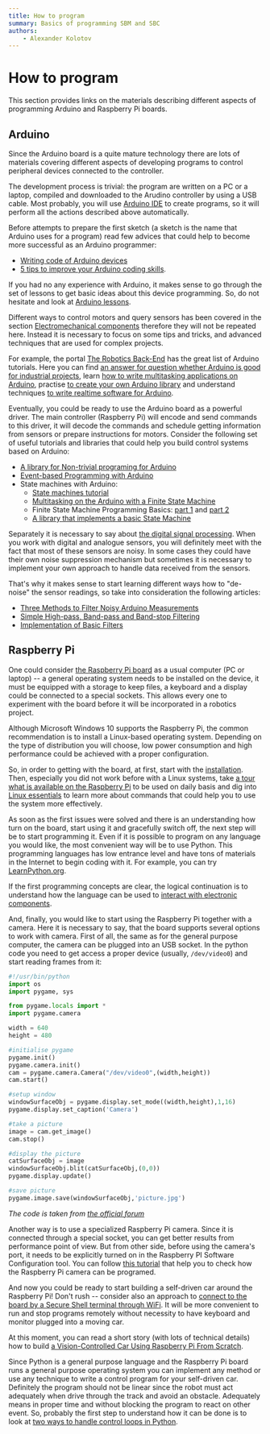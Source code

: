 ```yaml
---
title: How to program
summary: Basics of programming SBM and SBC
authors:
    - Alexander Kolotov
---
```

# How to program

This section provides links on the materials describing different aspects of programming Arduino and Raspberry Pi boards.

## Arduino 

Since the Arduino board is a quite mature technology there are lots of materials covering different aspects of developing programs to control peripheral devices connected to the controller.

The development process is trivial: the program are written on a PC or a laptop, compiled and downloaded to the Arudino controller by using a USB cable. Most probably, you will use [Arduino IDE](https://www.arduino.cc/en/Guide) to create programs, so it will perform all the actions described above automatically.

Before attempts to prepare the first sketch (a sketch is the name that Arduino uses for a program) read few advices that could help to become more successful as an Arduino programmer:

  * [Writing code of Arduino devices](http://techgenix.com/writing-code-for-arduino/)
  * [5 tips to improve your Arduino coding skills](https://thekurks.net/blog/2017/12/4/5-tips-to-improve-your-code).

If you had no any experience with Arduino, it makes sense to go through the set of lessons to get basic ideas about this device programming. So, do not hesitate and look at [Arduino lessons](https://learn.adafruit.com/series/learn-arduino).

Different ways to control motors and query sensors has been covered in the section [Electromechanical components](p02-electronics.md) therefore they will not be repeated here. Instead it is necessary to focus on some tips and tricks, and advanced techniques that are used for complex projects.

For example, the portal [The Robotics Back-End](https://roboticsbackend.com/category/arduino/) has the great list of Arduino tutorials. Here you can find [an answer for question whether Arduino is good for industrial projects](https://roboticsbackend.com/is-arduino-used-in-real-life-products/), learn [how to write multitasking applications on Arduino](https://roboticsbackend.com/how-to-do-multitasking-with-arduino/), practise [to create your own Arduino library](https://roboticsbackend.com/arduino-create-library/) and understand techniques [to write realtime software for Arduino](https://roboticsbackend.com/arduino-compute-duration-code-example/).

Eventually, you could be ready to use the Arduino board as a powerful driver. The main controller (Raspberry Pi) will encode and send commands to this driver, it will decode the commands and schedule getting information from sensors or prepare instructions for motors. Consider the following set of useful tutorials and libraries that could help you build control systems based on Arduino:

  * [A library for Non-trivial programing for Arduino](https://www.thecoderscorner.com/products/arduino-libraries/io-abstraction/)
  * [Event-based Programming with Arduino](https://github.com/johnnyb/Eventually)
  * State machines with Arduino:
    * [State machines tutorial](https://github.com/j-bellavance/Tutorials/tree/master/State%20machines%20Tutorial)
    * [Multitasking on the Arduino with a Finite State Machine](https://medium.com/coinmonks/multitasking-on-the-arduino-with-a-finite-state-machine-and-why-youll-need-it-for-sigfox-d52dafc55d8e)
    * Finite State Machine Programming Basics: [part 1](https://arduinoplusplus.wordpress.com/2019/07/06/finite-state-machine-programming-basics-part-1/) and [part 2](https://arduinoplusplus.wordpress.com/2019/07/19/finite-state-machine-programming-basics-part-2/)
    * [A library that implements a basic State Machine](https://github.com/jrullan/StateMachine)

Separately it is necessary to say about [the digital signal processing](https://en.wikipedia.org/wiki/Digital_signal_processing). When you work with digital and analogue sensors, you will definitely meet with the fact that most of these sensors are noisy. In some cases they could have their own noise suppression mechanism but sometimes it is necessary to implement your own approach to handle data received from the sensors.

That's why it makes sense to start learning different ways how to "de-noise" the sensor readings, so take into consideration the following articles:

  * [Three Methods to Filter Noisy Arduino Measurements
](https://www.megunolink.com/articles/coding/3-methods-filter-noisy-arduino-measurements/)
  * [Simple High-pass, Band-pass and Band-stop Filtering](https://www.norwegiancreations.com/2016/03/arduino-tutorial-simple-high-pass-band-pass-and-band-stop-filtering/)
  * [Implementation of Basic Filters](https://elvistkf.wordpress.com/2016/04/19/arduino-implementation-of-filters/)

## Raspberry Pi

One could consider [the Raspberry Pi board](https://www.raspberrypi.org/products/raspberry-pi-4-model-b/) as a usual computer (PC or laptop) -- a general operating system needs to be installed on the device, it must be equipped with a storage to keep files, a keyboard and a display could be connected to a special sockets. This allows every one to experiment with the board before it will be incorporated in a robotics project.

Although Microsoft Windows 10 supports the Raspberry Pi, the common recommendation is to install a Linux-based operating system. Depending on the type of distribution you will choose, low power consumption and high performance could be achieved with a proper configuration. 

So, in order to getting with the board, at first, start with the [installation](https://www.raspberrypi.org/documentation/installation/). Then, especially you did not work before with a Linux systems, take [a tour what is available on the Raspberry Pi](https://projects.raspberrypi.org/en/projects/raspberry-pi-getting-started/5) to be used on daily basis and dig into [Linux essentials](https://www.raspberrypi.org/documentation/linux/) to learn more about commands that could help you to use the system more effectively.

As soon as the first issues were solved and there is an understanding how turn on the board, start using it and gracefully switch off, the next step will be to start programming it. Even if it is possible to program on any language you would like, the most convenient way will be to use Python. This programming languages has low entrance level and have tons of materials in the Internet to begin coding with it. For example, you can try [LearnPython.org](https://www.learnpython.org/).

If the first programming concepts are clear, the logical continuation is to understand how the language can be used to [interact with electronic components](https://realpython.com/python-raspberry-pi/#interacting-with-physical-components).

And, finally, you would like to start using the Raspberry Pi together with a camera. Here it is necessary to say, that the board supports several options to work with camera. First of all, the same as for the general purpose computer, the camera can be plugged into an USB socket. In the python code you need to get access a proper device (usually, `/dev/video0`) and start reading frames from it:

```python
#!/usr/bin/python
import os
import pygame, sys

from pygame.locals import *
import pygame.camera

width = 640
height = 480

#initialise pygame   
pygame.init()
pygame.camera.init()
cam = pygame.camera.Camera("/dev/video0",(width,height))
cam.start()

#setup window
windowSurfaceObj = pygame.display.set_mode((width,height),1,16)
pygame.display.set_caption('Camera')

#take a picture
image = cam.get_image()
cam.stop()

#display the picture
catSurfaceObj = image
windowSurfaceObj.blit(catSurfaceObj,(0,0))
pygame.display.update()

#save picture
pygame.image.save(windowSurfaceObj,'picture.jpg')
```
_The code is taken from [the official forum](https://www.raspberrypi.org/forums/viewtopic.php?p=597987&sid=a060e0e27badaa659d3858cd8ac0ec6c#p597987)_

Another way is to use a specialized Raspberry Pi camera. Since it is connected through a special socket, you can get better results from performance point of view. But from other side, before using the camera's port, it needs to be explicitly turned on in the Raspberry PI Software Configuration tool. You can follow [this tutorial](https://pythonprogramming.net/camera-module-raspberry-pi-tutorials/?completed=/terminal-navigation-raspberry-pi-tutorials/) that help you to check how the Raspberry Pi camera can be programed. 

And now you could be ready to start building a self-driven car around the Raspberry Pi! Don't rush -- consider also an approach to [connect to the board by a Secure Shell terminal through WiFi](https://roboticsbackend.com/enable-ssh-on-raspberry-pi-raspbian/#Enable_ssh_on_Raspberry_Pi_4_without_any_monitor). It will be more convenient to run and stop programs remotely without necessity to have keyboard and monitor plugged into a moving car.

At this moment, you can read a short story (with lots of technical details) how to build [a Vision-Controlled Car Using Raspberry Pi From Scratch](https://heartbeat.fritz.ai/building-a-vision-controlled-car-using-raspberry-pi-from-scratch-1daa042169c6).

Since Python is a general purpose language and the Raspberry Pi board runs a general purpose operating system you can implement any method or use any technique to write a control program for your self-driven car. Definitely the program should not be linear since the robot must act adequately when drive through the track and avoid an obstacle. Adequately means in proper time and without blocking the program to react on other event. So, probably the first step to understand how it can be done is to look at [two ways to handle control loops in Python](https://diyrobocars.com/2017/05/18/two-ways-to-handle-control-loops-in-python/).
